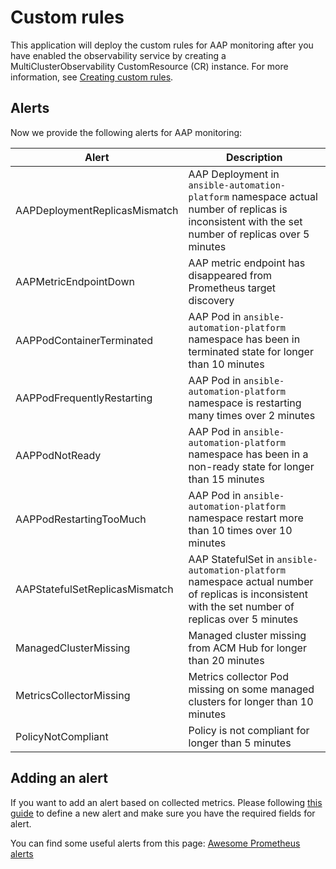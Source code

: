 # Custom rules

This application will deploy the custom rules for AAP monitoring after you have enabled the observability service by creating a MultiClusterObservability CustomResource (CR) instance. For more information, see [Creating custom rules](https://access.redhat.com/documentation/en-us/red_hat_advanced_cluster_management_for_kubernetes/2.4/html/observability/observing-environments-intro#creating-custom-rules).

## Alerts

Now we provide the following alerts for AAP monitoring:

Alert | Description
---  | ------
AAPDeploymentReplicasMismatch | AAP Deployment in `ansible-automation-platform` namespace actual number of replicas is inconsistent with the set number of replicas over 5 minutes
AAPMetricEndpointDown | AAP metric endpoint has disappeared from Prometheus target discovery
AAPPodContainerTerminated | AAP Pod in `ansible-automation-platform` namespace has been in terminated state for longer than 10 minutes
AAPPodFrequentlyRestarting | AAP Pod in `ansible-automation-platform` namespace is restarting many times over 2 minutes
AAPPodNotReady | AAP Pod in `ansible-automation-platform` namespace has been in a non-ready state for longer than 15 minutes
AAPPodRestartingTooMuch | AAP Pod in `ansible-automation-platform` namespace restart more than 10 times over 10 minutes
AAPStatefulSetReplicasMismatch | AAP StatefulSet in `ansible-automation-platform` namespace actual number of replicas is inconsistent with the set number of replicas over 5 minutes
ManagedClusterMissing | Managed cluster missing from ACM Hub for longer than 20 minutes
MetricsCollectorMissing | Metrics collector Pod missing on some managed clusters for longer than 10 minutes
PolicyNotCompliant | Policy is not compliant for longer than 5 minutes

## Adding an alert

If you want to add an alert based on collected metrics. Please following [this guide](https://github.com/stolostron/sre-doc/blob/main/guides/how-to-define-alert.md) to define a new alert and make sure you have the required fields for alert.

You can find some useful alerts from this page: [Awesome Prometheus alerts](https://awesome-prometheus-alerts.grep.to/rules.html)
